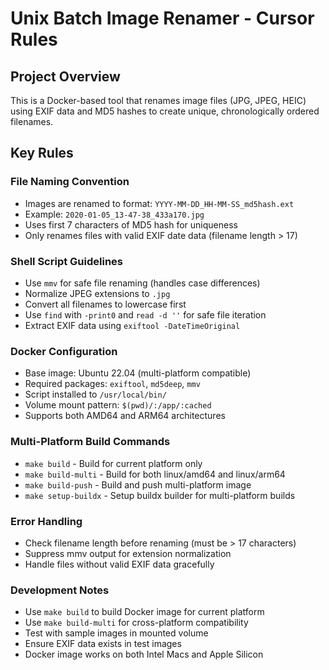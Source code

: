 # Unix Batch Image Renamer - Cursor Rules

## Project Overview
This is a Docker-based tool that renames image files (JPG, JPEG, HEIC) using EXIF data and MD5 hashes to create unique, chronologically ordered filenames.

## Key Rules

### File Naming Convention
- Images are renamed to format: `YYYY-MM-DD_HH-MM-SS_md5hash.ext`
- Example: `2020-01-05_13-47-38_433a170.jpg`
- Uses first 7 characters of MD5 hash for uniqueness
- Only renames files with valid EXIF date data (filename length > 17)

### Shell Script Guidelines
- Use `mmv` for safe file renaming (handles case differences)
- Normalize JPEG extensions to `.jpg`
- Convert all filenames to lowercase first
- Use `find` with `-print0` and `read -d ''` for safe file iteration
- Extract EXIF data using `exiftool -DateTimeOriginal`

### Docker Configuration
- Base image: Ubuntu 22.04 (multi-platform compatible)
- Required packages: `exiftool`, `md5deep`, `mmv`
- Script installed to `/usr/local/bin/`
- Volume mount pattern: `$(pwd)/:/app/:cached`
- Supports both AMD64 and ARM64 architectures

### Multi-Platform Build Commands
- `make build` - Build for current platform only
- `make build-multi` - Build for both linux/amd64 and linux/arm64
- `make build-push` - Build and push multi-platform image
- `make setup-buildx` - Setup buildx builder for multi-platform builds

### Error Handling
- Check filename length before renaming (must be > 17 characters)
- Suppress mmv output for extension normalization
- Handle files without valid EXIF data gracefully

### Development Notes
- Use `make build` to build Docker image for current platform
- Use `make build-multi` for cross-platform compatibility
- Test with sample images in mounted volume
- Ensure EXIF data exists in test images
- Docker image works on both Intel Macs and Apple Silicon
